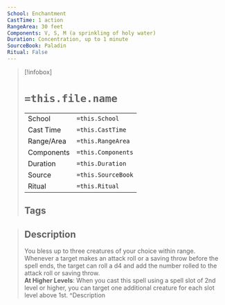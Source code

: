 ```yaml
---
School: Enchantment
CastTime: 1 action
RangeArea: 30 feet
Components: V, S, M (a sprinkling of holy water)
Duration: Concentration, up to 1 minute
SourceBook: Paladin
Ritual: False
---
```

> [!infobox]
>
> # `=this.file.name`
> |            |                    |
> | ---------- | ------------------ |
> | School     | `=this.School`     |
> | Cast Time  | `=this.CastTime`   |
> | Range/Area | `=this.RangeArea`  |
> | Components | `=this.Components` |
> | Duration   | `=this.Duration`   |
> | Source     | `=this.SourceBook` |
> | Ritual     | `=this.Ritual`     |
>## Tags
>

> ## Description
> You bless up to three creatures of your choice within range. Whenever a target makes an attack roll or a saving throw before the spell ends, the target can roll a d4 and add the number rolled to the attack roll or saving throw.<br> <b>At Higher Levels</b>: When you cast this spell using a spell slot of 2nd level or higher, you can target one additional creature for each slot level above 1st. 
> ^Description